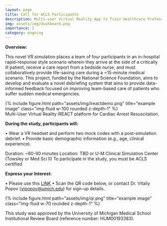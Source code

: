 ```yaml
---
layout: page
title: Call for ACLS Participants
description: Multi-user Virtual Reality App to Train Healthcare Professionals for In-Hospital Cardiac Arrest Care
img: assets/img/dashboard.png
importance: 1
category: ongoing
---
```

<b>Overview:</b>

This novel VR simulation places a team of four participants in an in-hospital rapid-response style scenario wherein they arrive at the side of a critically ill patient, receive a care report from a bedside nurse, and must collaboratively provide life-saving care during a ~15-minute medical scenario. This project, funded by the National Science Foundation, aims to develop and evaluate a novel debriefing system that aims to provide data-informed feedback focused on improving team-based care of patients who suffer sudden medical emergencies.

<div>
    {% include figure.html path="assets/img/ireactdemo.png" title="example image" class="img-fluid w-100 rounded z-depth-1" %}
</div>
<div class="caption">
    Multi-User Virtual Reality iREACT platform for Cardiac Arrest Resuscitation.
</div>


<b>During the study, participants will:</b>

•	Wear a VR headset and perform two mock codes with a post-simulation debrief. 
•	Provide basic demographic information (e.g., age, clinical experience).

Duration: ~60-90 minutes
Location: TBD or U-M Clinical Simulation Center (Towsley or Med Sci II)
To participate in the study, you must be ACLS certified

<b>Express your Interest:</b>

•	Please use this [LINK](https://forms.gle/HEvWpJYWUjBqDFD5A) 
•	Scan the QR code below, or contact Dr. Vitaliy Popov (vipopov@umich.edu) for sign-up details.

<div>
    {% include figure.html path="assets/img/qr.png" title="example image" class="img-fluid w-70 rounded z-depth-1" %}
</div>

This study was approved by the University of Michigan Medical School Institutional Review Board (reference number: HUM00193383).
